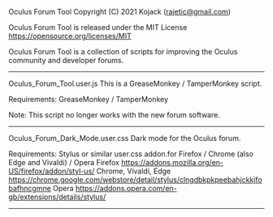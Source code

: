 Oculus Forum Tool
Copyright (C) 2021 Kojack (rajetic@gmail.com)

Oculus Forum Tool is released under the MIT License  
https://opensource.org/licenses/MIT


Oculus Forum Tool is a collection of scripts for improving the Oculus community and developer forums.

-----------------------------------------------------------
Oculus_Forum_Tool.user.js
This is a GreaseMonkey / TamperMonkey script.

Requirements: GreaseMonkey / TamperMonkey

Note: This script no longer works with the new forum software.

-----------------------------------------------------------
Oculus_Forum_Dark_Mode.user.css
Dark mode for the Oculus forum.

Requirements: Stylus or similar user.css addon.for Firefox / Chrome (also Edge and Vivaldi) / Opera
Firefox
https://addons.mozilla.org/en-US/firefox/addon/styl-us/
Chrome, Vivaldi, Edge
https://chrome.google.com/webstore/detail/stylus/clngdbkpkpeebahjckkjfobafhncgmne
Opera
https://addons.opera.com/en-gb/extensions/details/stylus/

-----------------------------------------------------------
